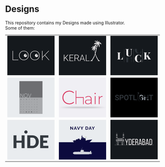 # Designs
This repository contains my Designs made using Illustrator.<br>
Some of them:<br>
<table>
<tr><td><img src="./2021-01/png/16.01.2021.png"></td><td><img src="./2020-12/png/25.12.2020.png"></td><td><img src="./2020-12/png/06.12.2020.png"></td></tr>
<tr><td><img src="./2020-11/png/26.11.2020.png"></td><td><img src="./2020-11/png/17.11.2020.png"></td><td><img src="./2020-11/png/21.11.2020.png"></td></tr>
<tr><td><img src="./2020-11/png/23.11.2020.png"></td><td><img src="./2020-12/png/04.12.2020.png"></td><td><img src="./2020-12/png/20.12.2020.png"></td></tr>
</table>
